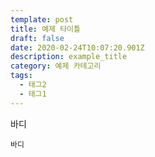 ```yaml
---
template: post
title: 예제 타이틀
draft: false
date: 2020-02-24T10:07:20.901Z
description: example_title
category: 예제 카테고리
tags:
  - 태그2
  - 태그1
---
```

바디


```
바디
```
